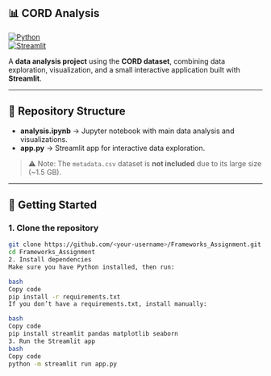 ## 📊 CORD Analysis

[![Python](https://img.shields.io/badge/python-3.11-blue)](https://www.python.org/)  
[![Streamlit](https://img.shields.io/badge/streamlit-%3E%3D1.0-orange)](https://streamlit.io/)  

A **data analysis project** using the **CORD dataset**, combining data exploration, visualization, and a small interactive application built with **Streamlit**.

---

## 📂 Repository Structure

- **analysis.ipynb** → Jupyter notebook with main data analysis and visualizations.  
- **app.py** → Streamlit app for interactive data exploration.  

> ⚠️ Note: The `metadata.csv` dataset is **not included** due to its large size (~1.5 GB).

---

## 🚀 Getting Started

### 1. Clone the repository
```bash
git clone https://github.com/<your-username>/Frameworks_Assignment.git
cd Frameworks_Assignment
2. Install dependencies
Make sure you have Python installed, then run:

bash
Copy code
pip install -r requirements.txt
If you don’t have a requirements.txt, install manually:

bash
Copy code
pip install streamlit pandas matplotlib seaborn
3. Run the Streamlit app
bash
Copy code
python -m streamlit run app.py